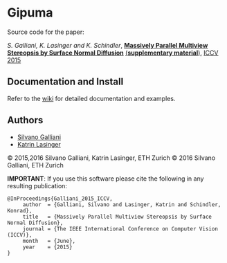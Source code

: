 # Gipuma

Source code for the paper:

_S. Galliani, K. Lasinger and K. Schindler_, [**Massively Parallel Multiview Stereopsis by Surface Normal Diffusion**](http://www.prs.igp.ethz.ch/content/dam/ethz/special-interest/baug/igp/photogrammetry-remote-sensing-dam/documents/pdf/galliani-lasinger-iccv15.pdf) [(**supplementary material**)](http://www.prs.igp.ethz.ch/content/dam/ethz/special-interest/baug/igp/photogrammetry-remote-sensing-dam/documents/pdf/galliani-lasinger-supplementary-iccv15.pdf), [ICCV 2015](http://pamitc.org/iccv15/)

## Documentation and Install
Refer to the [wiki](https://github.com/kysucix/gipuma/wiki) for detailed documentation and examples.

## Authors
- [Silvano Galliani](mailto:silvano.galliani@geod.baug.ethz.ch)
- [Katrin Lasinger](mailto:katrin.lasinger@geod.baug.ethz.ch)

&copy; 2015,2016 Silvano Galliani, Katrin Lasinger, ETH Zurich
&copy; 2016 Silvano Galliani, ETH Zurich


**IMPORTANT**: If you use this software please cite the following in any resulting publication:
```
@InProceedings{Galliani_2015_ICCV,
     author  = {Galliani, Silvano and Lasinger, Katrin and Schindler, Konrad},
     title   = {Massively Parallel Multiview Stereopsis by Surface Normal Diffusion},
     journal = {The IEEE International Conference on Computer Vision (ICCV)},
     month   = {June},
     year    = {2015}
}
```
